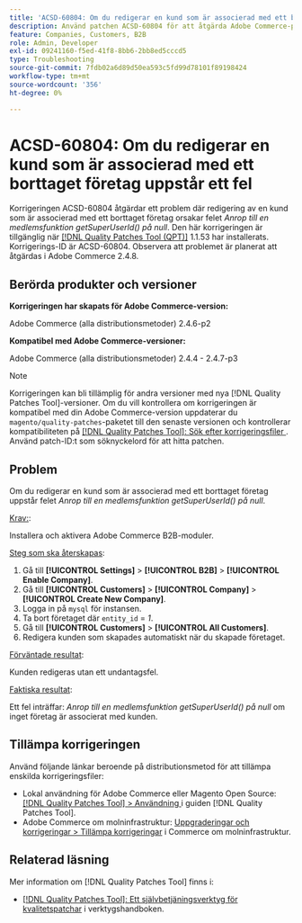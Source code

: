 ```yaml
---
title: 'ACSD-60804: Om du redigerar en kund som är associerad med ett borttaget företag uppstår ett fel'
description: Använd patchen ACSD-60804 för att åtgärda Adobe Commerce-problemet där redigering av en kund som är associerad med ett borttaget företag orsakar ett fel *Anrop till medlemsfunktionen getSuperUserId() på null*.
feature: Companies, Customers, B2B
role: Admin, Developer
exl-id: 09241160-f5ed-41f8-8bb6-2bb8ed5cccd5
type: Troubleshooting
source-git-commit: 7fdb02a6d89d50ea593c5fd99d78101f89198424
workflow-type: tm+mt
source-wordcount: '356'
ht-degree: 0%

---
```


# ACSD-60804: Om du redigerar en kund som är associerad med ett borttaget företag uppstår ett fel

Korrigeringen ACSD-60804 åtgärdar ett problem där redigering av en kund som är associerad med ett borttaget företag orsakar felet *Anrop till en medlemsfunktion getSuperUserId() på null*. Den här korrigeringen är tillgänglig när [[!DNL Quality Patches Tool (QPT)]](/help/tools/quality-patches-tool/quality-patches-tool-to-self-serve-quality-patches.md) 1.1.53 har installerats. Korrigerings-ID är ACSD-60804. Observera att problemet är planerat att åtgärdas i Adobe Commerce 2.4.8.

## Berörda produkter och versioner

**Korrigeringen har skapats för Adobe Commerce-version:**

Adobe Commerce (alla distributionsmetoder) 2.4.6-p2

**Kompatibel med Adobe Commerce-versioner:**

Adobe Commerce (alla distributionsmetoder) 2.4.4 - 2.4.7-p3

>[!NOTE]
>
>Korrigeringen kan bli tillämplig för andra versioner med nya [!DNL Quality Patches Tool]-versioner. Om du vill kontrollera om korrigeringen är kompatibel med din Adobe Commerce-version uppdaterar du `magento/quality-patches`-paketet till den senaste versionen och kontrollerar kompatibiliteten på [[!DNL Quality Patches Tool]: Sök efter korrigeringsfiler ](https://experienceleague.adobe.com/tools/commerce-quality-patches/index.html?lang=sv-SE). Använd patch-ID:t som söknyckelord för att hitta patchen.

## Problem

Om du redigerar en kund som är associerad med ett borttaget företag uppstår felet *Anrop till en medlemsfunktion getSuperUserId() på null*.

<u>Krav:</u>:

Installera och aktivera Adobe Commerce B2B-moduler.

<u>Steg som ska återskapas</u>:

1. Gå till **[!UICONTROL Settings]** > **[!UICONTROL B2B]** > **[!UICONTROL Enable Company]**.
1. Gå till **[!UICONTROL Customers]** > **[!UICONTROL Company]** > **[!UICONTROL Create New Company]**.
1. Logga in på `mysql` för instansen.
1. Ta bort företaget där `entity_id` = *1*.
1. Gå till **[!UICONTROL Customers]** > **[!UICONTROL All Customers]**.
1. Redigera kunden som skapades automatiskt när du skapade företaget.

<u>Förväntade resultat</u>:

Kunden redigeras utan ett undantagsfel.

<u>Faktiska resultat</u>:

Ett fel inträffar: *Anrop till en medlemsfunktion getSuperUserId() på null* om inget företag är associerat med kunden.

## Tillämpa korrigeringen

Använd följande länkar beroende på distributionsmetod för att tillämpa enskilda korrigeringsfiler:

* Lokal användning för Adobe Commerce eller Magento Open Source: [[!DNL Quality Patches Tool] > Användning ](/help/tools/quality-patches-tool/usage.md) i guiden [!DNL Quality Patches Tool].
* Adobe Commerce om molninfrastruktur: [Uppgraderingar och korrigeringar > Tillämpa korrigeringar](https://experienceleague.adobe.com/docs/commerce-cloud-service/user-guide/develop/upgrade/apply-patches.html?lang=sv-SE) i Commerce om molninfrastruktur.

## Relaterad läsning

Mer information om [!DNL Quality Patches Tool] finns i:

* [[!DNL Quality Patches Tool]: Ett självbetjäningsverktyg för kvalitetspatchar](/help/tools/quality-patches-tool/quality-patches-tool-to-self-serve-quality-patches.md) i verktygshandboken.
